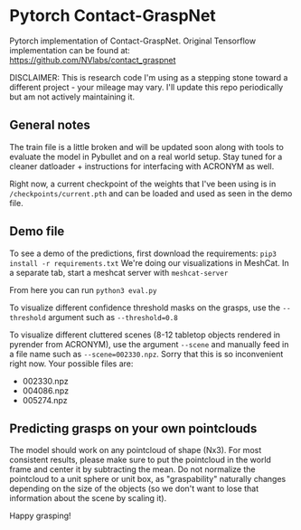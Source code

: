 # Pytorch Contact-GraspNet
Pytorch implementation of Contact-GraspNet. Original Tensorflow implementation can be found at: https://github.com/NVlabs/contact_graspnet

DISCLAIMER: This is research code I'm using as a stepping stone toward a different project - your mileage may vary. I'll update this repo periodically but am not actively maintaining it.

## General notes
The train file is a little broken and will be updated soon along with tools to evaluate the model in Pybullet and on a real world setup. Stay tuned for a cleaner datloader + instructions for interfacing with ACRONYM as well.

Right now, a current checkpoint of the weights that I've been using is in `/checkpoints/current.pth` and can be loaded and used as seen in the demo file.

## Demo file

To see a demo of the predictions, first download the requirements:
`pip3 install -r requirements.txt`
We're doing our visualizations in MeshCat. In a separate tab, start a meshcat server with `meshcat-server`

From here you can run `python3 eval.py`

To visualize different confidence threshold masks on the grasps, use the `--threshold` argument such as `--threshold=0.8`

To visualize different cluttered scenes (8-12 tabletop objects rendered in pyrender from ACRONYM), use the argument `--scene` and manually feed in a file name such as `--scene=002330.npz`. Sorry that this is so inconvenient right now. Your possible files are:
- 002330.npz
- 004086.npz
- 005274.npz

## Predicting grasps on your own pointclouds
The model should work on any pointcloud of shape (Nx3). For most consistent results, please make sure to put the pointcloud in the world frame and center it by subtracting the mean. Do not normalize the pointcloud to a unit sphere or unit box, as "graspability" naturally changes depending on the size of the objects (so we don't want to lose that information about the scene by scaling it).

Happy grasping!
